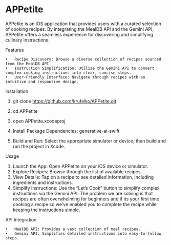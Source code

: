 # APPetite

APPetite is an iOS application that provides users with a curated selection of cooking recipes. By integrating the MealDB API and the Gemini API, APPetite offers a seamless experience for discovering and simplifying culinary instructions.

Features

	•	Recipe Discovery: Browse a diverse collection of recipes sourced from the MealDB API.
	•	Instruction Simplification: Utilize the Gemini API to convert complex cooking instructions into clear, concise steps.
	•	User-Friendly Interface: Navigate through recipes with an intuitive and responsive design.

Installation

1. git clone https://github.com/krufelko/APPetite.git
 

2. cd APPetite
 
 
3. open APPetite.xcodeproj
  
 
4. Install Package Dependencies: generative-ai-swift 
  

5. Build and Run: Select the appropriate simulator or device, then build and run the project in Xcode.

Usage

1. Launch the App: Open APPetite on your iOS device or simulator.
2. Explore Recipes: Browse through the list of available recipes.
3. View Details: Tap on a recipe to see detailed information, including ingredients and instructions.
4. Simplify Instructions: Use the “Let’s Cook” button to simplify complex instructions via the Gemini API. The problem we are solving is that recipes are often overwhelming for beginners and 	if its your first time cooking a recipe so we've enabled you to complete the recipe while keeping the instructions simple.

API Integration

	•	MealDB API: Provides a vast collection of meal recipes.
	•	Gemini API: Simplifies detailed instructions into easy-to-follow steps.
